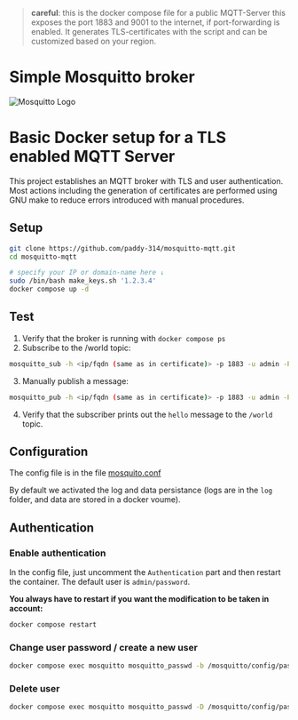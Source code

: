 > **careful**: this is the docker compose file for a public MQTT-Server 
this exposes the port 1883 and 9001 to the internet, if port-forwarding is enabled. It generates TLS-certificates with the script and can be customized based on your region.

# Simple Mosquitto broker

![Mosquitto Logo](https://mosquitto.org/images/mosquitto-text-side-28.png 'Mosquitto')

# Basic Docker setup for a TLS enabled MQTT Server

This project establishes an MQTT broker with TLS and user
authentication.  Most actions including the generation of certificates
are performed using GNU make to reduce errors introduced with manual
procedures.

## Setup

```bash
git clone https://github.com/paddy-314/mosquitto-mqtt.git
cd mosquitto-mqtt

# specify your IP or domain-name here ↓
sudo /bin/bash make_keys.sh '1.2.3.4'
docker compose up -d
```

## Test

1. Verify that the broker is running with `docker compose ps`
2. Subscribe to the /world topic:
```bash
mosquitto_sub -h <ip/fqdn (same as in certificate)> -p 1883 -u admin -P 'password' --cafile /mqtt/certs/ca.crt --cert /mqtt/certs/client.crt --key /mqtt/certs/client.key -t /world
```
3. Manually publish a message:
```bash
mosquitto_pub -h <ip/fqdn (same as in certificate)> -p 1883 -u admin -P 'password' --cafile /mqtt/certs/ca.crt --cert /mqtt/certs/client.crt --key /mqtt/certs/client.key -m hello -t /world
```
4. Verify that the subscriber prints out the `hello` message to the `/world` topic.

## Configuration

The config file is in the file [mosquito.conf](./config/mosquitto.conf)

By default we activated the log and data persistance (logs are in the `log` folder, and data are stored in a docker voume).

## Authentication

### Enable authentication

In the config file, just uncomment the `Authentication` part and then restart the container.
The default user is `admin/password`.

**You always have to restart if you want the modification to be taken in account:**

```bash
docker compose restart
```

### Change user password / create a new user

```bash
docker compose exec mosquitto mosquitto_passwd -b /mosquitto/config/password.txt user password
```

### Delete user

```bash
docker compose exec mosquitto mosquitto_passwd -D /mosquitto/config/password.txt user
```
